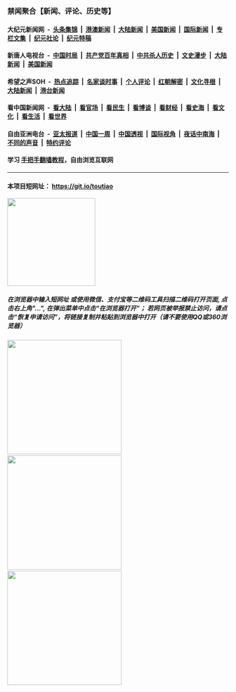 ### 禁闻聚合【新闻、评论、历史等】

#### 大纪元新闻网 &nbsp;-&nbsp; [头条集锦](indexes/E头条集锦.md?t=02071522) &nbsp;|&nbsp; [港澳新闻](indexes/E港澳新闻.md?t=02071522)  &nbsp;|&nbsp; [大陆新闻](indexes/E大陆新闻.md?t=02071522) &nbsp;|&nbsp; [美国新闻](indexes/E美国新闻.md?t=02071522) &nbsp;|&nbsp; [国际新闻](indexes/E国际新闻.md?t=02071522) &nbsp;|&nbsp; [专栏文集](indexes/E专栏文集.md?t=02071522) &nbsp;|&nbsp; [纪元社论](indexes/E纪元社论.md?t=02071522) &nbsp;|&nbsp; [纪元特稿](indexes/E纪元特稿.md?t=02071522) 

#### 新唐人电视台 &nbsp;-&nbsp; [中国时局](indexes/N中国时局.md?t=02071522) &nbsp;|&nbsp; [共产党百年真相](indexes/N共产党百年真相.md?t=02071522) &nbsp;|&nbsp; [中共杀人历史](indexes/N中共杀人历史.md?t=02071522) &nbsp;|&nbsp; [文史漫步](indexes/N文史漫步.md?t=02071522) &nbsp;|&nbsp; [大陆新闻](indexes/N大陆新闻.md?t=02071522) &nbsp;|&nbsp; [美国新闻](indexes/N美国新闻.md?t=02071522)

#### 希望之声SOH &nbsp;-&nbsp; [热点追踪](indexes/H热点追踪.md?t=02071522) &nbsp;|&nbsp; [名家谈时事](indexes/H名家谈时事.md?t=02071522) &nbsp;|&nbsp; [个人评论](indexes/H个人评论.md?t=02071522)  &nbsp;|&nbsp; [红朝解密](indexes/H红朝解密.md?t=02071522) &nbsp;|&nbsp; [文化寻根](indexes/H文化寻根.md?t=02071522) &nbsp;|&nbsp; [大陆新闻](indexes/H大陆新闻.md?t=02071522) &nbsp;|&nbsp; [港台新闻](indexes/H港台新闻.md?t=02071522)

#### 看中国新闻网 &nbsp;-&nbsp; [看大陆](indexes/S看大陆.md?t=02071522) &nbsp;|&nbsp; [看官场](indexes/S看官场.md?t=02071522) &nbsp;|&nbsp; [看民生](indexes/S看民生.md?t=02071522)  &nbsp;|&nbsp; [看博谈](indexes/S看博谈.md?t=02071522) &nbsp;|&nbsp; [看财经](indexes/S看财经.md?t=02071522) &nbsp;|&nbsp; [看史海](indexes/S看史海.md?t=02071522) &nbsp;|&nbsp; [看文化](indexes/S看文化.md?t=02071522) &nbsp;|&nbsp; [看生活](indexes/S看生活.md?t=02071522) &nbsp;|&nbsp; [看世界](indexes/S看世界.md?t=02071522)

#### 自由亚洲电台 &nbsp;-&nbsp; [亚太报道](indexes/R亚太报道.md?t=02071522) &nbsp;|&nbsp; [中国一周](indexes/R中国一周.md?t=02071522) &nbsp;|&nbsp; [中国透视](indexes/R中国透视.md?t=02071522)  &nbsp;|&nbsp; [国际视角](indexes/R国际视角.md?t=02071522) &nbsp;|&nbsp; [夜话中南海](indexes/R夜话中南海.md?t=02071522) &nbsp;|&nbsp; [不同的声音](indexes/R不同的声音.md?t=02071522) &nbsp;|&nbsp; [特约评论](indexes/R特约评论.md?t=02071522)

#### 学习 [手把手翻墙教程](https://github.com/gfw-breaker/guides/wiki)，自由浏览互联网

----

#### 本项目短网址： https://git.io/toutiao
<img src="https://raw.githubusercontent.com/gfw-breaker/banned-news/master/scripts/img/qr.png" width="200px"/>  

##### 在浏览器中输入短网址 或使用微信、支付宝等二维码工具扫描二维码打开页面, 点击右上角"...", 在弹出菜单中点击“在浏览器打开”； 若网页被举报禁止访问，请点击“恢复申请访问”，将链接复制并粘贴到浏览器中打开（请不要使用QQ或360浏览器）

<img src="https://raw.githubusercontent.com/gfw-breaker/banned-news/master/scripts/img/1.png" width="260px"/> &nbsp; <img src="https://raw.githubusercontent.com/gfw-breaker/banned-news/master/scripts/img/2.png" width="260px"/> &nbsp; <img src="https://raw.githubusercontent.com/gfw-breaker/banned-news/master/scripts/img/3.png" width="260px"/>

